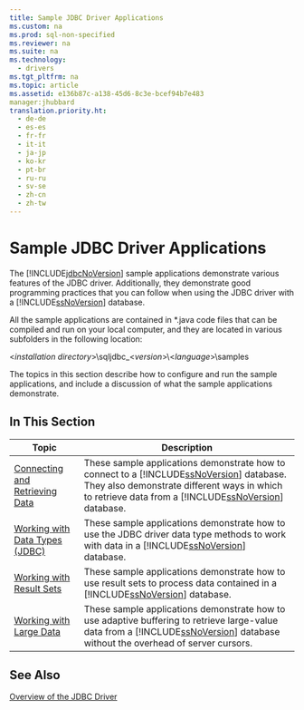 ```yaml
---
title: Sample JDBC Driver Applications
ms.custom: na
ms.prod: sql-non-specified
ms.reviewer: na
ms.suite: na
ms.technology: 
  - drivers
ms.tgt_pltfrm: na
ms.topic: article
ms.assetid: e136b87c-a138-45d6-8c3e-bcef94b7e483
manager:jhubbard
translation.priority.ht: 
  - de-de
  - es-es
  - fr-fr
  - it-it
  - ja-jp
  - ko-kr
  - pt-br
  - ru-ru
  - sv-se
  - zh-cn
  - zh-tw
---
```

# Sample JDBC Driver Applications
  The [!INCLUDE[jdbcNoVersion](../content/includes/jdbcNoVersion_md.md)] sample applications demonstrate various features of the JDBC driver. Additionally, they demonstrate good programming practices that you can follow when using the JDBC driver with a [!INCLUDE[ssNoVersion](../content/includes/ssNoVersion_md.md)] database.  
  
 All the sample applications are contained in \*.java code files that can be compiled and run on your local computer, and they are located in various subfolders in the following location:  
  
 \<*installation directory*\>\\sqljdbc\_\<*version*\>\\\<*language*\>\\samples  
  
 The topics in this section describe how to configure and run the sample applications, and include a discussion of what the sample applications demonstrate.  
  
## In This Section  
  
|Topic|Description|  
|-----------|-----------------|  
|[Connecting and Retrieving Data](../content/Connecting-and-Retrieving-Data.md)|These sample applications demonstrate how to connect to a [!INCLUDE[ssNoVersion](../content/includes/ssNoVersion_md.md)] database. They also demonstrate different ways in which to retrieve data from a [!INCLUDE[ssNoVersion](../content/includes/ssNoVersion_md.md)] database.|  
|[Working with Data Types &#40;JDBC&#41;](../content/Working-with-Data-Types--JDBC-.md)|These sample applications demonstrate how to use the JDBC driver data type methods to work with data in a [!INCLUDE[ssNoVersion](../content/includes/ssNoVersion_md.md)] database.|  
|[Working with Result Sets](../content/Working-with-Result-Sets.md)|These sample applications demonstrate how to use result sets to process data contained in a [!INCLUDE[ssNoVersion](../content/includes/ssNoVersion_md.md)] database.|  
|[Working with Large Data](../content/Working-with-Large-Data.md)|These sample applications demonstrate how to use adaptive buffering to retrieve large\-value data from a [!INCLUDE[ssNoVersion](../content/includes/ssNoVersion_md.md)] database without the overhead of server cursors.|  
  
## See Also  
 [Overview of the JDBC Driver](../content/Overview-of-the-JDBC-Driver.md)  
  
  
